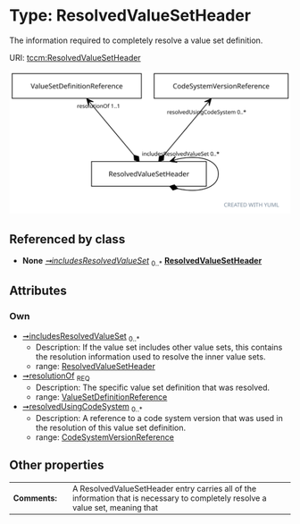 
# Type: ResolvedValueSetHeader


The information required to completely resolve a value set definition.

URI: [tccm:ResolvedValueSetHeader](https://hotecosystem.org/tccm/ResolvedValueSetHeader)


![img](images/ResolvedValueSetHeader.svg)

## Referenced by class

 *  **None** *[➞includesResolvedValueSet](resolvedValueSetHeader__includesResolvedValueSet.md)*  <sub>0..*</sub>  **[ResolvedValueSetHeader](ResolvedValueSetHeader.md)**

## Attributes


### Own

 * [➞includesResolvedValueSet](resolvedValueSetHeader__includesResolvedValueSet.md)  <sub>0..*</sub>
    * Description: If the value set includes other value sets, this contains the resolution information used to resolve the inner
value sets.
    * range: [ResolvedValueSetHeader](ResolvedValueSetHeader.md)
 * [➞resolutionOf](resolvedValueSetHeader__resolutionOf.md)  <sub>REQ</sub>
    * Description: The specific value set definition that was resolved.
    * range: [ValueSetDefinitionReference](ValueSetDefinitionReference.md)
 * [➞resolvedUsingCodeSystem](resolvedValueSetHeader__resolvedUsingCodeSystem.md)  <sub>0..*</sub>
    * Description: A reference to a code system version that was used in the resolution of this value set definition.
    * range: [CodeSystemVersionReference](CodeSystemVersionReference.md)

## Other properties

|  |  |  |
| --- | --- | --- |
| **Comments:** | | A ResolvedValueSetHeader entry carries all of the information that is necessary to completely resolve a value set, meaning that |

